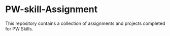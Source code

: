 # PW-skill-Assignment
This repository contains a collection of assignments and projects completed for PW Skills.
